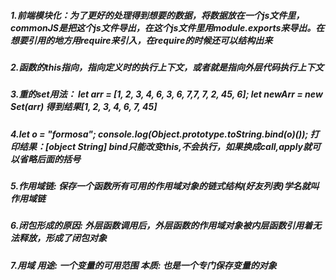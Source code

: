 ##### 1.前端模块化：为了更好的处理得到想要的数据，将数据放在一个js文件里，commonJS是把这个js文件导出，在这个js文件里用module.exports来导出。在想要引用的地方用require来引入，在require的时候还可以结构出来
##### 2.函数的this指向，指向定义时的执行上下文，或者就是指向外层代码执行上下文
##### 3.重的set用法： let arr = [1, 2, 3, 4, 6, 3, 6, 7,7, 7, 2, 45, 6];       let newArr = new Set(arr)  得到结果[1, 2,  3, 4, 6, 7, 45]  
##### 4.let o = "formosa";  console.log(Object.prototype.toString.bind(o)());  打印结果：[object String] bind只能改变this,不会执行，如果换成call,apply就可以省略后面的括号
##### 5.作用域链: 保存一个函数所有可用的作用域对象的链式结构(好友列表)学名就叫作用域链
##### 6.闭包形成的原因: 外层函数调用后，外层函数的作用域对象被内层函数引用着无法释放，形成了闭包对象
##### 7.用域  用途: 一个变量的可用范围       本质: 也是一个专门保存变量的对象
